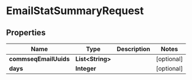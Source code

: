 
# EmailStatSummaryRequest

## Properties
Name | Type | Description | Notes
------------ | ------------- | ------------- | -------------
**commseqEmailUuids** | **List&lt;String&gt;** |  |  [optional]
**days** | **Integer** |  |  [optional]



